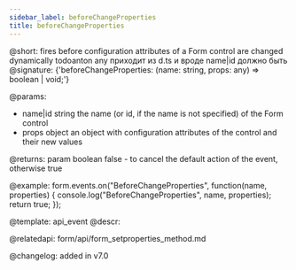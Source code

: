 ```yaml
---
sidebar_label: beforeChangeProperties
title: beforeChangeProperties
---          
```


@short: fires before configuration attributes of a Form control are changed dynamically
todoanton any приходит из d.ts и вроде name|id  должно быть
@signature: {'beforeChangeProperties: (name: string, props: any) => boolean | void;'}

@params:
- name|id   string      the name (or id, if the name is not specified) of the Form control
- props     object      an object with configuration attributes of the control and their new values

@returns:
param   boolean     false - to cancel the default action of the event, otherwise true

@example:
form.events.on("BeforeChangeProperties", function(name, properties) {
    console.log("BeforeChangeProperties", name, properties);
    return true;
});


@template: api_event
@descr:

@relatedapi: form/api/form_setproperties_method.md

@changelog: added in v7.0

